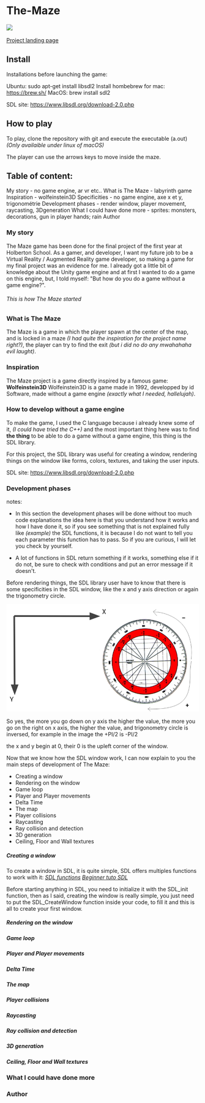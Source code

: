 # The-Maze

![](readme_images/maze.gif)

[Project landing page](https://deperiersa.wixsite.com/the-maze)

## Install

Installations before launching the game:

Ubuntu: sudo apt-get install libsdl2
Install hombebrew for mac: https://brew.sh/
MacOS: brew install sdl2

SDL site: https://www.libsdl.org/download-2.0.php

## How to play

To play, clone the repository with git and execute the executable (a.out)
*(Only availaible under linux of macOS)*

The player can use the arrows keys to move inside the maze.

## Table of content: 

My story - no game engine, ar vr etc..
What is The Maze - labyrinth game
Inspiration - wolfeinstein3D
Specificities - no game engine, axe x et y, trigonométrie
Development phases - render window, player movement, raycasting, 3Dgeneration
What I could have done more - sprites: monsters, decorations, gun in player hands; rain
Author


### My story

The Maze game has been done for the final project of the first year at Holberton School.
As a gamer, and developer, I want my future job to be a Virtual Reality / Augmented Reality game developer,
so making a game for my final project was an evidence for me.
I already got a little bit of knowledge about the Unity game engine and at first I wanted to do a game
on this engine, but, I told myself: "But how do you do a game without a game engine?".

###### This is how The Maze started

### What is The Maze

The Maze is a game in which the player spawn at the center of the map, and is locked
in a maze *(I had quite the inspiration for the project name right?)*, the player can try to find the exit *(but i did no do any mwahahaha evil laught)*.

### Inspiration

The Maze project is a game directly inspired by a famous game: **Wolfeinstein3D**
Wolfeinstein3D is a game made in 1992, developped by id Software, made without a game engine *(exactly what I needed, hallelujah)*.

### How to develop without a game engine

To make the game, I used the C language because i already knew some of it, *(I could have tried the C++)*
and the most important thing here was to find **the thing** to be able to do a game without a game engine,
this thing is the SDL library.

For this project, the SDL library was useful for creating a window, rendering things on the window like forms, colors, textures, and taking the user inputs.

SDL site: https://www.libsdl.org/download-2.0.php

### Development phases

notes:
- In this section the development phases will be done without too much code explanations the idea here is that you understand how it works and how I have done it, so if you see something that is not explained fully like *(example)* the SDL functions, it is because I do not want to tell you each parameter this function has to pass. So if you are curious, I will let you check by yourself.

- A lot of functions in SDL return something if it works, something else if it do not, be sure to check with conditions and put an error message if it doesn't.


Before rendering things, the SDL library user have to know that there is some specificities in the SDL window, like the x and y axis direction or again the trigonometry circle.

![](readme_images/axe_trigonometry.png)

So yes, the more you go down on y axis the higher the value,
the more you go on the right on x axis, the higher the value,
and trigonometry circle is inversed, for example in the image the +PI/2 is -PI/2

the x and y begin at 0, their 0 is the upleft corner of the window.

Now that we know how the SDL window work, I can now explain to you the main steps of development of The Maze:

- Creating a window
- Rendering on the window
- Game loop
- Player and Player movements
- Delta Time
- The map
- Player collisions
- Raycasting
- Ray collision and detection
- 3D generation
- Ceiling, Floor and Wall textures


##### Creating a window

To create a window in SDL, it is quite simple, SDL offers multiples functions to work with it: 
*[SDL functions](https://wiki.libsdl.org/CategoryAPI)*
*[Beginner tuto SDL](https://zestedesavoir.com/tutoriels/1014/utiliser-la-sdl-en-langage-c/)*


Before starting anything in SDL, you need to initialize it with the SDL_init function, then as I said, creating the window is really simple, you just need to put the SDL_CreateWindow function inside your code, to fill it and this is all to create your first window.



##### Rendering on the window
##### Game loop
##### Player and Player movements
##### Delta Time
##### The map
##### Player collisions
##### Raycasting
##### Ray collision and detection
##### 3D generation
##### Ceiling, Floor and Wall textures


### What I could have done more



### Author


